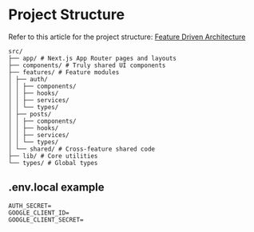 # Project Structure

Refer to this article for the project structure: [Feature Driven Architecture](https://dev.to/rufatalv/feature-driven-architecture-with-nextjs-a-better-way-to-structure-your-application-1lph)

```
src/
├── app/ # Next.js App Router pages and layouts
├── components/ # Truly shared UI components
├── features/ # Feature modules
│ ├── auth/
│ │ ├── components/
│ │ ├── hooks/
│ │ ├── services/
│ │ └── types/
│ ├── posts/
│ │ ├── components/
│ │ ├── hooks/
│ │ ├── services/
│ │ └── types/
│ └── shared/ # Cross-feature shared code
├── lib/ # Core utilities
└── types/ # Global types
```

## .env.local example

```
AUTH_SECRET=
GOOGLE_CLIENT_ID=
GOOGLE_CLIENT_SECRET=
```
